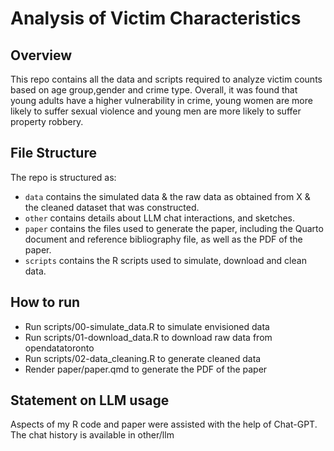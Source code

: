 # Analysis of Victim Characteristics

## Overview

This repo contains all the data and scripts required to analyze victim counts based on age group,gender and crime type. Overall, it was found that young adults have a higher vulnerability in crime, young women are more likely to suffer sexual violence and young men are more likely to suffer property robbery.


## File Structure

The repo is structured as:

-   `data` contains
        the simulated data & 
        the raw data as obtained from X & 
        the cleaned dataset that was constructed.
-   `other` contains details about LLM chat interactions, and sketches.
-   `paper` contains the files used to generate the paper, including the Quarto document and reference bibliography file, as well as the PDF of the paper. 
-   `scripts` contains the R scripts used to simulate, download and clean data.


## How to run
-   Run scripts/00-simulate_data.R to simulate envisioned data
-   Run scripts/01-download_data.R to download raw data from opendatatoronto
-   Run scripts/02-data_cleaning.R to generate cleaned data
-   Render paper/paper.qmd to generate the PDF of the paper



## Statement on LLM usage

Aspects of my R code and paper were assisted with the help of Chat-GPT. The chat history is available in other/llm

